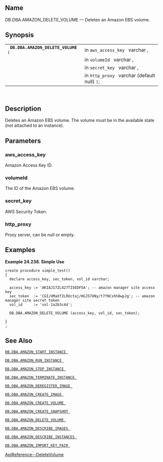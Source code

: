 <div>

<div>

</div>

<div>

## Name

DB.DBA.AMAZON_DELETE_VOLUME — Deletes an Amazon EBS volume.

</div>

<div>

## Synopsis

<div>

|                                          |                                              |
|------------------------------------------|----------------------------------------------|
| ` `**`DB.DBA.AMAZON_DELETE_VOLUME`**` (` | in `aws_access_key ` varchar ,               |
|                                          | in `volumeId ` varchar ,                     |
|                                          | in `secret_key ` varchar ,                   |
|                                          | in `http_proxy ` varchar (default null) `)`; |

<div>

 

</div>

</div>

</div>

<div>

## Description

Deletes an Amazon EBS volume. The volume must be in the available state
(not attached to an instance).

</div>

<div>

## Parameters

<div>

### aws_access_key

Amazon Access Key ID.

</div>

<div>

### volumeId

The ID of the Amazon EBS volume.

</div>

<div>

### secret_key

AWS Security Token.

</div>

<div>

### http_proxy

Proxy server, can be null or empty.

</div>

</div>

<div>

## Examples

<div>

**Example 24.238. Simple Use**

<div>

``` programlisting
create procedure simple_test()
{
  declare access_key, sec_token, vol_id varchar;

  access_key := 'AKIAJI7ZL427TI5EDF5A'; -- amazon manager site access key
  sec_token  := 'CGI/UMaXf2LRUctaj/HGJ57UNy/t7fNCshh8wpJg'; -- amazon manager site secret token
  vol_id     := 'vol-1a2b3c4d';

  DB.DBA.AMAZON_DELETE_VOLUME (access_key, vol_id, sec_token);

}
;
```

</div>

</div>

  

</div>

<div>

## See Also

<a href="fn_amazon_start_instance.html" class="link"
title="DB.DBA.AMAZON_START_INSTANCE"><code
class="function">DB.DBA.AMAZON_START_INSTANCE </code></a>

<a href="fn_amazon_run_instance.html" class="link"
title="DB.DBA.AMAZON_RUN_INSTANCE"><code
class="function">DB.DBA.AMAZON_RUN_INSTANCE </code></a>

<a href="fn_amazon_stop_instance.html" class="link"
title="DB.DBA.AMAZON_STOP_INSTANCE"><code
class="function">DB.DBA.AMAZON_STOP_INSTANCE </code></a>

<a href="fn_amazon_terminate_instance.html" class="link"
title="DB.DBA.AMAZON_TERMINATE_INSTANCE"><code
class="function">DB.DBA.AMAZON_TERMINATE_INSTANCE </code></a>

<a href="fn_amazon_deregister_image.html" class="link"
title="DB.DBA.AMAZON_DEREGISTER_IMAGE"><code
class="function">DB.DBA.AMAZON_DEREGISTER_IMAGE </code></a>

<a href="fn_amazon_create_image.html" class="link"
title="DB.DBA.AMAZON_CREATE_IMAGE"><code
class="function">DB.DBA.AMAZON_CREATE_IMAGE </code></a>

<a href="fn_amazon_create_volume.html" class="link"
title="DB.DBA.AMAZON_CREATE_VOLUME"><code
class="function">DB.DBA.AMAZON_CREATE_VOLUME </code></a>

<a href="fn_amazon_create_snapshot.html" class="link"
title="DB.DBA.AMAZON_CREATE_SNAPSHOT"><code
class="function">DB.DBA.AMAZON_CREATE_SNAPSHOT </code></a>

<a href="fn_amazon_delete_volume.html" class="link"
title="DB.DBA.AMAZON_DELETE_VOLUME"><code
class="function">DB.DBA.AMAZON_DELETE_VOLUME </code></a>

<a href="fn_amazon_describe_images.html" class="link"
title="DB.DBA.AMAZON_DESCRIBE_IMAGES"><code
class="function">DB.DBA.AMAZON_DESCRIBE_IMAGES </code></a>

<a href="fn_amazon_describe_instances.html" class="link"
title="DB.DBA.AMAZON_DESCRIBE_INSTANCES"><code
class="function">DB.DBA.AMAZON_DESCRIBE_INSTANCES </code></a>

<a href="fn_amazon_import_key_pair.html" class="link"
title="DB.DBA.AMAZON_IMPORT_KEY_PAIR"><code
class="function">DB.DBA.AMAZON_IMPORT_KEY_PAIR </code></a>

<a
href="http://docs.aws.amazon.com/AWSEC2/latest/APIReference/ApiReference-query-DeleteVolume.html"
class="ulink" target="_top">ApiReference--DeleteVolume</a>

</div>

</div>
